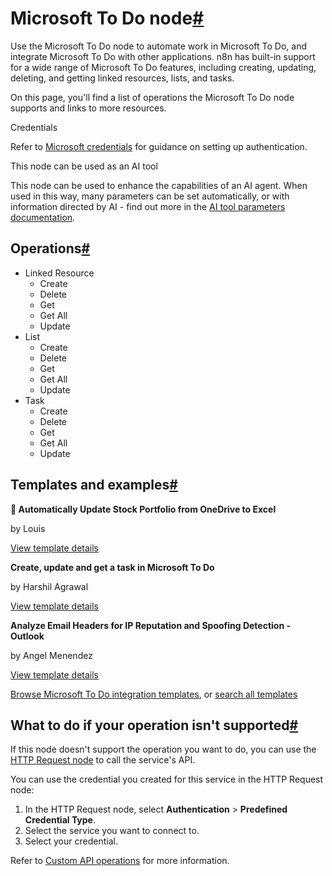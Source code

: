 [](https://github.com/n8n-io/n8n-docs/edit/main/docs/integrations/builtin/app-nodes/n8n-nodes-base.microsofttodo.md "Edit this page")

# Microsoft To Do node[#](#microsoft-to-do-node "Permanent link")

Use the Microsoft To Do node to automate work in Microsoft To Do, and integrate Microsoft To Do with other applications. n8n has built-in support for a wide range of Microsoft To Do features, including creating, updating, deleting, and getting linked resources, lists, and tasks.

On this page, you'll find a list of operations the Microsoft To Do node supports and links to more resources.

Credentials

Refer to [Microsoft credentials](../../credentials/microsoft/) for guidance on setting up authentication.

This node can be used as an AI tool

This node can be used to enhance the capabilities of an AI agent. When used in this way, many parameters can be set automatically, or with information directed by AI - find out more in the [AI tool parameters documentation](../../../../advanced-ai/examples/using-the-fromai-function/).

## Operations[#](#operations "Permanent link")

*   Linked Resource
    *   Create
    *   Delete
    *   Get
    *   Get All
    *   Update
*   List
    *   Create
    *   Delete
    *   Get
    *   Get All
    *   Update
*   Task
    *   Create
    *   Delete
    *   Get
    *   Get All
    *   Update

## Templates and examples[#](#templates-and-examples "Permanent link")

**📂 Automatically Update Stock Portfolio from OneDrive to Excel**

by Louis

[View template details](https://n8n.io/workflows/2507-automatically-update-stock-portfolio-from-onedrive-to-excel/)

**Create, update and get a task in Microsoft To Do**

by Harshil Agrawal

[View template details](https://n8n.io/workflows/1114-create-update-and-get-a-task-in-microsoft-to-do/)

**Analyze Email Headers for IP Reputation and Spoofing Detection - Outlook**

by Angel Menendez

[View template details](https://n8n.io/workflows/2676-analyze-email-headers-for-ip-reputation-and-spoofing-detection-outlook/)

[Browse Microsoft To Do integration templates](https://n8n.io/integrations/microsoft-to-do/), or [search all templates](https://n8n.io/workflows/)

## What to do if your operation isn't supported[#](#what-to-do-if-your-operation-isnt-supported "Permanent link")

If this node doesn't support the operation you want to do, you can use the [HTTP Request node](../../core-nodes/n8n-nodes-base.httprequest/) to call the service's API.

You can use the credential you created for this service in the HTTP Request node:

1.  In the HTTP Request node, select **Authentication** > **Predefined Credential Type**.
2.  Select the service you want to connect to.
3.  Select your credential.

Refer to [Custom API operations](../../../custom-operations/) for more information.